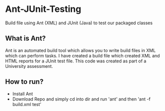 # Ant-JUnit-Testing
Build file using Ant (XML) and JUnit (Java) to test our packaged classes

## What is Ant?
Ant is an automated build tool which allows you to write build files in XML which can perform tasks. I have created a build file which created XML and HTML reports for a JUnit test file. This code was created as part of a University assessment.

## How to run?
- Install Ant
- Download Repo and simply cd into dir and run 'ant' and then 'ant -f build.xml test'

